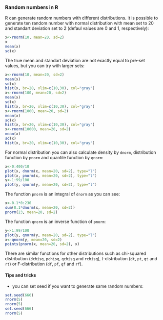 ### Random numbers in R
R can generate random numbers with different distributions. It is possible to generate ten random number with normal distribution
with mean set to 20 and standart deviation set to 2 (defaul values are 0 and 1, respectively):
```R
x<-rnorm(10, mean=20, sd=2)
x
mean(x)
sd(x)
```
The true mean and standart deviation are not exactly equal to pre-set values, but you can try with larger sets:
```R
x<-rnorm(10, mean=20, sd=2)
mean(x)
sd(x)
hist(x, br=20, xlim=c(10,30), col="gray")
x<-rnorm(100, mean=20, sd=2)
mean(x)
sd(x)
hist(x, br=20, xlim=c(10,30), col="gray")
x<-rnorm(1000, mean=20, sd=2)
mean(x)
sd(x)
hist(x, br=20, xlim=c(10,30), col="gray")
x<-rnorm(10000, mean=20, sd=2)
mean(x)
sd(x)
hist(x, br=20, xlim=c(10,30), col="gray")
```
For normal distribution you can also calculate density by `dnorm`, distribution function by `pnorm` and quantile function by `qnorm`:
```R
x<-0:400/10
plot(x, dnorm(x, mean=20, sd=2), type="l")
plot(x, pnorm(x, mean=20, sd=2), type="l")
y<-1:99/100
plot(y, qnorm(y, mean=20, sd=2), type="l")
```
The function `pnorm` is an integral of `dnorm` as you can see:
```R
x<-0.1*0:230
sum(0.1*dnorm(x, mean=20, sd=2))
pnorm(23, mean=20, sd=2)
```
The function `qnorm` is an inverse function of `pnorm`:
```R
y<-1:99/100
plot(y, qnorm(y, mean=20, sd=2), type="l")
x<-qnorm(y, mean=20, sd=2)
points(pnorm(x, mean=20, sd=2), x)
```
There are similar functions for other distributions such as chi-squared distribution (`dchisq`, `pchisq`, `qchisq` and `rchisq`), t-distribution (`dt`, `pt`, `qt` and `rt`) or F-distribution (`df`, `pf`, `qf` and `rf`).

#### Tips and tricks
* you can set seed if you want to generate same random numbers:
```R
set.seed(666)
rnorm(5)
rnorm(5)
set.seed(666)
rnorm(5)
```


